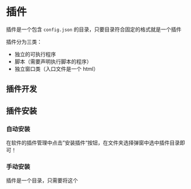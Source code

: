 # 插件

插件是一个包含 `config.json` 的目录，只要目录符合固定的格式就是一个插件

插件分为三类：

-   独立的可执行程序
-   脚本（需要声明执行脚本的程序）
-   独立窗口类（入口文件是一个 html）

## 插件开发

## 插件安装

### 自动安装

在软件的插件管理中点击”安装插件“按钮，在文件夹选择弹窗中选中插件目录即可！

### 手动安装

插件是一个目录，只需要将这个
